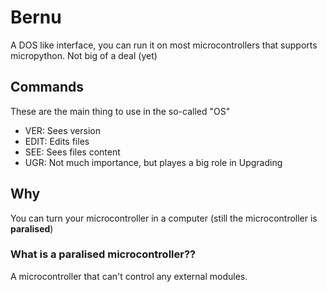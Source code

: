 # Bernu
A DOS like interface, you can run it on most microcontrollers that supports micropython. Not big of a deal (yet)

## Commands
These are the main thing to use in the so-called "OS"

- VER: Sees version
- EDIT: Edits files
- SEE: Sees files content
- UGR: Not much importance, but playes a big role in Upgrading

## Why
You can turn your microcontroller in a computer (still the microcontroller is **paralised**)
### What is a paralised microcontroller??
A microcontroller that can't control any external modules.
